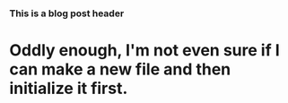 ### This is a blog post header

# Oddly enough, I'm not even sure if I can make a new file and then initialize it first. 